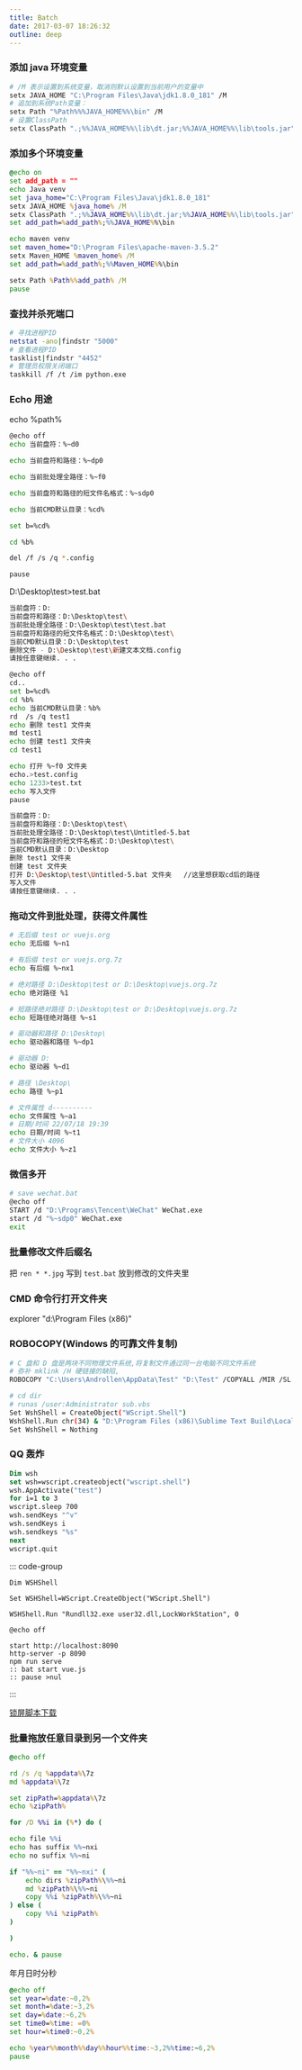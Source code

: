 ```yaml
---
title: Batch
date: 2017-03-07 18:26:32
outline: deep
---
```


### 添加 java 环境变量

  ``` bash
  # /M 表示设置到系统变量，取消则默认设置到当前用户的变量中
  setx JAVA_HOME "C:\Program Files\Java\jdk1.8.0_181" /M
  # 追加到系统Path变量：
  setx Path "%Path%%%JAVA_HOME%%\bin" /M
  # 设置ClassPath
  setx ClassPath ".;%%JAVA_HOME%%\lib\dt.jar;%%JAVA_HOME%%\lib\tools.jar" /M
  ```

### 添加多个环境变量

  ``` bat
  @echo on
  set add_path = ""
  echo Java venv
  set java_home="C:\Program Files\Java\jdk1.8.0_181"
  setx JAVA_HOME %java_home% /M
  setx ClassPath ".;%%JAVA_HOME%%\lib\dt.jar;%%JAVA_HOME%%\lib\tools.jar" /M
  set add_path=%add_path%;%%JAVA_HOME%%\bin

  echo maven venv
  set maven_home="D:\Program Files\apache-maven-3.5.2"
  setx Maven_HOME %maven_home% /M
  set add_path=%add_path%;%%Maven_HOME%%\bin

  setx Path %Path%%add_path% /M
  pause
  ```

### 查找并杀死端口

  ```bash
  # 寻找进程PID
  netstat -ano|findstr "5000"
  # 查看进程PID
  tasklist|findstr "4452"
  # 管理员权限关闭端口
  taskkill /f /t /im python.exe
  ```

### Echo 用途

  echo %path%

  ``` bash
  @echo off
  echo 当前盘符：%~d0

  echo 当前盘符和路径：%~dp0

  echo 当前批处理全路径：%~f0

  echo 当前盘符和路径的短文件名格式：%~sdp0

  echo 当前CMD默认目录：%cd%

  set b=%cd%

  cd %b%

  del /f /s /q *.config

  pause
  ```

  D:\Desktop\test>test.bat  

  ``` bash
  当前盘符：D:
  当前盘符和路径：D:\Desktop\test\
  当前批处理全路径：D:\Desktop\test\test.bat
  当前盘符和路径的短文件名格式：D:\Desktop\test\
  当前CMD默认目录：D:\Desktop\test
  删除文件 - D:\Desktop\test\新建文本文档.config
  请按任意键继续. . .
  ```

  ``` bash
  @echo off
  cd..
  set b=%cd%
  cd %b%
  echo 当前CMD默认目录：%b%
  rd  /s /q test1
  echo 删除 test1 文件夹
  md test1
  echo 创建 test1 文件夹
  cd test1

  echo 打开 %~f0 文件夹
  echo.>test.config
  echo 1233>test.txt
  echo 写入文件
  pause
  ```

  ``` bash
  当前盘符：D:
  当前盘符和路径：D:\Desktop\test\
  当前批处理全路径：D:\Desktop\test\Untitled-5.bat
  当前盘符和路径的短文件名格式：D:\Desktop\test\
  当前CMD默认目录：D:\Desktop
  删除 test1 文件夹
  创建 test 文件夹
  打开 D:\Desktop\test\Untitled-5.bat 文件夹   //这里想获取cd后的路径
  写入文件
  请按任意键继续. . .
  ```

### 拖动文件到批处理，获得文件属性

  ```sh 
  # 无后缀 test or vuejs.org
  echo 无后缀 %~n1

  # 有后缀 test or vuejs.org.7z
  echo 有后缀 %~nx1

  # 绝对路径 D:\Desktop\test or D:\Desktop\vuejs.org.7z
  echo 绝对路径 %1

  # 短路径绝对路径 D:\Desktop\test or D:\Desktop\vuejs.org.7z
  echo 短路径绝对路径 %~s1

  # 驱动器和路径 D:\Desktop\
  echo 驱动器和路径 %~dp1

  # 驱动器 D:
  echo 驱动器 %~d1

  # 路径 \Desktop\
  echo 路径 %~p1

  # 文件属性 d----------
  echo 文件属性 %~a1
  # 日期/时间 22/07/18 19:39
  echo 日期/时间 %~t1
  # 文件大小 4096
  echo 文件大小 %~z1
  ```

### 微信多开

``` bash
# save wechat.bat
@echo off
START /d "D:\Programs\Tencent\WeChat" WeChat.exe
start /d "%~sdp0" WeChat.exe
exit
```

### 批量修改文件后缀名

把 `ren * *.jpg` 写到 `test.bat` 放到修改的文件夹里

### CMD 命令行打开文件夹

explorer "d:\Program Files (x86)"

### ROBOCOPY(Windows 的可靠文件复制)

```sh
# C 盘和 D 盘是两块不同物理文件系统,将复制文件通过同一台电脑不同文件系统
# 弥补 mklink /H 硬链接的缺陷,
ROBOCOPY "C:\Users\Androllen\AppData\Test" "D:\Test" /COPYALL /MIR /SL /MON:1  /MOT:1
```

```sh
# cd dir
# runas /user:Administrator sub.vbs
Set WshShell = CreateObject("WScript.Shell")
WshShell.Run chr(34) & "D:\Program Files (x86)\Sublime Text Build\Local\sublime.bat" & Chr(34), 0
Set WshShell = Nothing
```

### QQ 轰炸

```vb
Dim wsh
set wsh=wscript.createobject("wscript.shell")
wsh.AppActivate("test")
for i=1 to 3
wscript.sleep 700
wsh.sendKeys "^v"
wsh.sendKeys i
wsh.sendkeys "%s"
next
wscript.quit
```
::: code-group
```[锁屏]
Dim WSHShell

Set WSHShell=WScript.CreateObject("WScript.Shell")

WSHShell.Run "Rundll32.exe user32.dll,LockWorkStation", 0
```


```[启动打包编译好的vue.js]
@echo off

start http://localhost:8090
http-server -p 8090
npm run serve
:: bat start vue.js
:: pause >nul
```

:::



[锁屏脚本下载](../../public/file/锁屏.vbs)

### 批量拖放任意目录到另一个文件夹

```bat
@echo off

rd /s /q %appdata%\7z 
md %appdata%\7z

set zipPath=%appdata%\7z
echo %zipPath%

for /D %%i in (%*) do (

echo file %%i
echo has suffix %%~nxi  
echo no suffix %%~ni

if "%%~ni" == "%%~nxi" (
    echo dirs %zipPath%\%%~ni
    md %zipPath%\%%~ni
    copy %%i %zipPath%\%%~ni
) else (
    copy %%i %zipPath%  
)

)

echo. & pause 

```

年月日时分秒

```bat
@echo off
set year=%date:~0,2%
set month=%date:~3,2%
set day=%date:~6,2%
set time0=%time: =0%
set hour=%time0:~0,2%

echo %year%%month%%day%%hour%%time:~3,2%%time:~6,2%
pause
```


